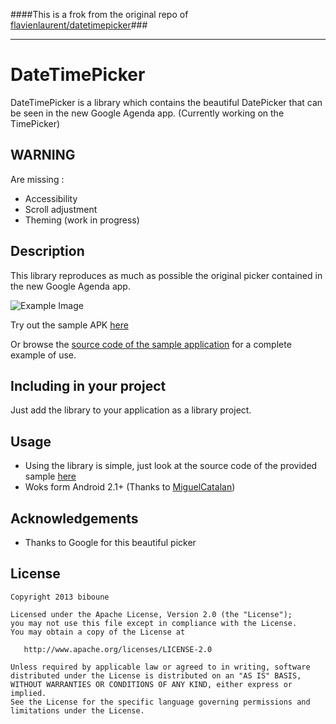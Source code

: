 ####This is a frok from the original repo of [flavienlaurent/datetimepicker][5]###

----

DateTimePicker  
==================

DateTimePicker is a library which contains the beautiful DatePicker that can be seen in the new Google Agenda app. (Currently working on the TimePicker)

WARNING
-------------------------

Are missing :

* Accessibility
* Scroll adjustment
* Theming (work in progress)

Description
-------------------------

This library reproduces as much as possible the original picker contained in the new Google Agenda app.

![Example Image][1]

Try out the sample APK [here][2]

Or browse the [source code of the sample application][3] for a complete example of use.

Including in your project
-------------------------

Just add the library to your application as a library project.

Usage
---------

* Using the library is simple, just look at the source code of the provided sample [here][4]
* Woks form Android 2.1+ (Thanks to [MiguelCatalan][6])


Acknowledgements
--------------------

* Thanks to Google for this beautiful picker

License
-----------

    Copyright 2013 biboune

    Licensed under the Apache License, Version 2.0 (the "License");
    you may not use this file except in compliance with the License.
    You may obtain a copy of the License at

       http://www.apache.org/licenses/LICENSE-2.0

    Unless required by applicable law or agreed to in writing, software
    distributed under the License is distributed on an "AS IS" BASIS,
    WITHOUT WARRANTIES OR CONDITIONS OF ANY KIND, either express or implied.
    See the License for the specific language governing permissions and
    limitations under the License.
	
	
	

 [1]: https://raw.github.com/MiguelCatalan/datetimepicker/master/graphics/img1.png
 [2]: https://raw.github.com/MiguelCatalan/datetimepicker/master/datetimepicker-sample.apk
 [3]: https://github.com/MiguelCatalan/datetimepicker/tree/master/datetimepicker-sample
 [4]: https://github.com/MiguelCatalan/datetimepicker/blob/master/datetimepicker-sample/src/com/fourmob/datetimepicker/sample/MainActivity.java
 [5]: https://github.com/flavienlaurent/datetimepicker
 [6]: https://github.com/MiguelCatalan

